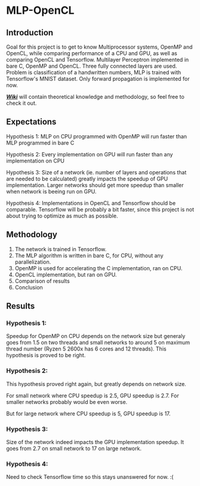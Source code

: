 # MLP-OpenCL

## Introduction
Goal for this project is to get to know Multiprocessor systems, OpenMP and OpenCL, while comparing performance of a CPU and GPU, as well as comparing OpenCL and Tensorflow.
Multilayer Perceptron implemented in bare C, OpenMP and OpenCL.
Three fully connected layers are used. Problem is classification of a handwritten numbers, MLP is trained with Tensorflow's MNIST dataset.
Only forward propagation is implemented for now.

[***Wiki***](https://github.com/miloshunter/MLP-OpenCL/wiki) will contain theoretical knowledge and methodology, so feel free to check it out.

## Expectations
Hypothesis 1: MLP on CPU programmed with OpenMP will run faster than MLP programmed in bare C

Hypothesis 2: Every implementation on GPU will run faster than any implementation on CPU

Hypothesis 3: Size of a network (ie. number of layers and operations that are needed to be calculated) greatly impacts the speedup of GPU implementation. Larger networks should get more speedup than smaller when network is beeing run on GPU.

Hypothesis 4: Implementations in OpenCL and Tensorflow should be comparable. Tensorflow will be probably a bit faster, since this project is not about trying to optimize as much as possible.

## Methodology
1) The network is trained in Tensorflow.
2) The MLP algorithm is written in bare C, for CPU, without any parallelization.
3) OpenMP is used for accelerating the C implementation, ran on CPU.
4) OpenCL implementation, but ran on GPU.
5) Comparison of results
6) Conclusion

## Results
### Hypothesis 1:
Speedup for OpenMP on CPU depends on the network size but generaly goes from 1.5 on two threads and small networks to around 5 on maximum thread number (Ryzen 5 2600x has 6 cores and 12 threads).
This hypothesis is proved to be right.

### Hypothesis 2:
This hypothesis proved right again, but greatly depends on network size.

For small network where CPU speedup is 2.5, GPU speedup is 2.7. For smaller networks probably would be even worse.

But for large network where CPU speedup is 5, GPU speedup is 17.

### Hypothesis 3:
Size of the network indeed impacts the GPU implementation speedup. It goes from 2.7 on small network to 17 on large network.

### Hypothesis 4:
Need to check Tensorflow time so this stays unanswered for now. :(


